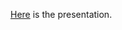 [Here](https://docs.google.com/presentation/d/1Xah48c3Uo3guXbl3nMf-MYjro0RkTCQx9FnwLaOIstY/edit?usp=sharing) is the presentation.